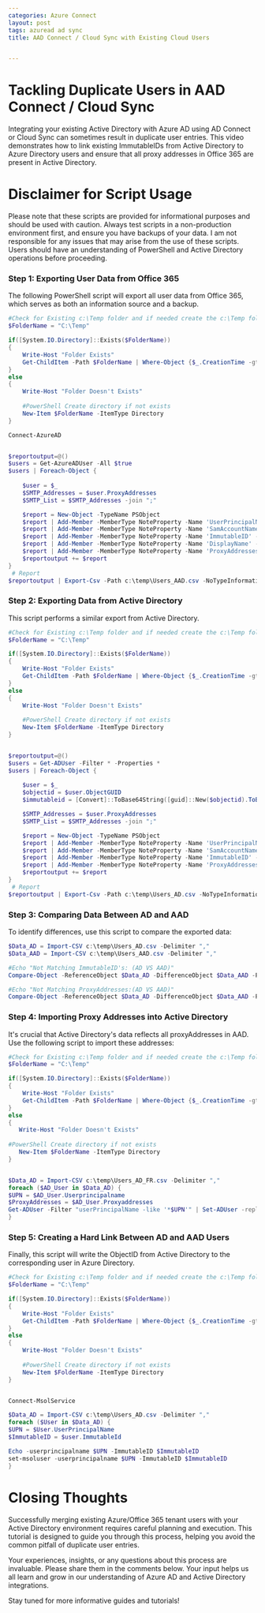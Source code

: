 ```yaml
---
categories: Azure Connect
layout: post
tags: azuread ad sync
title: AAD Connect / Cloud Sync with Existing Cloud Users


---
```


# Tackling Duplicate Users in AAD Connect / Cloud Sync

Integrating your existing Active Directory with Azure AD using AD Connect or Cloud Sync can sometimes result in duplicate user entries. This video demonstrates how to link existing ImmutableIDs from Active Directory to Azure Directory users and ensure that all proxy addresses in Office 365 are present in Active Directory.

# Disclaimer for Script Usage

Please note that these scripts are provided for informational purposes and should be used with caution. Always test scripts in a non-production environment first, and ensure you have backups of your data. I am not responsible for any issues that may arise from the use of these scripts. Users should have an understanding of PowerShell and Active Directory operations before proceeding.

### Step 1: Exporting User Data from Office 365

The following PowerShell script will export all user data from Office 365, which serves as both an information source and a backup.


```powershell
#Check for Existing c:\Temp folder and if needed create the c:\Temp folder
$FolderName = "C:\Temp"

if([System.IO.Directory]::Exists($FolderName))
{
    Write-Host "Folder Exists"
    Get-ChildItem -Path $FolderName | Where-Object {$_.CreationTime -gt (Get-Date).Date}   
}
else
{
    Write-Host "Folder Doesn't Exists"
    
    #PowerShell Create directory if not exists
    New-Item $FolderName -ItemType Directory
}

Connect-AzureAD


$reportoutput=@()
$users = Get-AzureADUser -All $true
$users | Foreach-Object {
 
    $user = $_
    $SMTP_Addresses = $user.ProxyAddresses
    $SMTP_List = $SMTP_Addresses -join ";"

    $report = New-Object -TypeName PSObject
    $report | Add-Member -MemberType NoteProperty -Name 'UserPrincipalName' -Value $user.UserPrincipalName
    $report | Add-Member -MemberType NoteProperty -Name 'SamAccountName' -Value $user.samaccountname
    $report | Add-Member -MemberType NoteProperty -Name 'ImmutableID' -Value $user.immutableid
    $report | Add-Member -MemberType NoteProperty -Name 'DisplayName' -Value $user.displayname
    $report | Add-Member -MemberType NoteProperty -Name 'ProxyAddresses' -Value $SMTP_List
    $reportoutput += $report
}
 # Report
$reportoutput | Export-Csv -Path c:\temp\Users_AAD.csv -NoTypeInformation -Encoding UTF8

```

### Step 2: Exporting Data from Active Directory

This script performs a similar export from Active Directory.

```powershell
#Check for Existing c:\Temp folder and if needed create the c:\Temp folder
$FolderName = "C:\Temp"

if([System.IO.Directory]::Exists($FolderName))
{
    Write-Host "Folder Exists"
    Get-ChildItem -Path $FolderName | Where-Object {$_.CreationTime -gt (Get-Date).Date}   
}
else
{
    Write-Host "Folder Doesn't Exists"
    
    #PowerShell Create directory if not exists
    New-Item $FolderName -ItemType Directory
}


$reportoutput=@()
$users = Get-ADUser -Filter * -Properties *
$users | Foreach-Object {
 
    $user = $_
    $objectid = $user.ObjectGUID
    $immutableid = [Convert]::ToBase64String([guid]::New($objectid).ToByteArray())

    $SMTP_Addresses = $user.ProxyAddresses
    $SMTP_List = $SMTP_Addresses -join ";" 

    $report = New-Object -TypeName PSObject
    $report | Add-Member -MemberType NoteProperty -Name 'UserPrincipalName' -Value $user.UserPrincipalName
    $report | Add-Member -MemberType NoteProperty -Name 'SamAccountName' -Value $user.samaccountname
    $report | Add-Member -MemberType NoteProperty -Name 'ImmutableID' -Value $immutableid
    $report | Add-Member -MemberType NoteProperty -Name 'ProxyAddresses' -Value $SMTP_List
    $reportoutput += $report
}
 # Report
$reportoutput | Export-Csv -Path c:\temp\Users_AD.csv -NoTypeInformation -Encoding UTF8

```

### Step 3: Comparing Data Between AD and AAD

To identify differences, use this script to compare the exported data:

```powershell
$Data_AD = Import-CSV c:\temp\Users_AD.csv -Delimiter ","
$Data_AAD = Import-CSV c:\temp\Users_AAD.csv -Delimiter ","

#Echo "Not Matching ImmutableID's: (AD VS AAD)"
Compare-Object -ReferenceObject $Data_AD -DifferenceObject $Data_AAD -Property ImmutableID -IncludeEqual -PassThru | Where-Object {$_.SideIndicator -Notlike "=="}

#Echo "Not Matching ProxyAddresses:(AD VS AAD)"
Compare-Object -ReferenceObject $Data_AD -DifferenceObject $Data_AAD -Property ProxyAddresses -IncludeEqual -PassThru | Where-Object {$_.SideIndicator -Notlike "=="}

```

### Step 4: Importing Proxy Addresses into Active Directory

It's crucial that Active Directory's data reflects all proxyAddresses in AAD. Use the following script to import these addresses:

```powershell
#Check for Existing c:\Temp folder and if needed create the c:\Temp folder
$FolderName = "C:\Temp"

if([System.IO.Directory]::Exists($FolderName))
{
    Write-Host "Folder Exists"
    Get-ChildItem -Path $FolderName | Where-Object {$_.CreationTime -gt (Get-Date).Date}   
}
else
{
   Write-Host "Folder Doesn't Exists"
    
#PowerShell Create directory if not exists
   New-Item $FolderName -ItemType Directory
}


$Data_AD = Import-CSV c:\temp\Users_AD_FR.csv -Delimiter ","
foreach ($AD_User in $Data_AD) {
$UPN = $AD_User.Userprincipalname
$ProxyAddresses = $AD_User.Proxyaddresses
Get-ADUser -Filter "userPrincipalName -like '*$UPN'" | Set-ADUser -replace @{ProxyAddresses=$ProxyAddresses -split ";"}
}
```

### Step 5: Creating a Hard Link Between AD and AAD Users

Finally, this script will write the ObjectID from Active Directory to the corresponding user in Azure Directory.

```powershell
#Check for Existing c:\Temp folder and if needed create the c:\Temp folder
$FolderName = "C:\Temp"

if([System.IO.Directory]::Exists($FolderName))
{
    Write-Host "Folder Exists"
    Get-ChildItem -Path $FolderName | Where-Object {$_.CreationTime -gt (Get-Date).Date}   
}
else
{
    Write-Host "Folder Doesn't Exists"
    
    #PowerShell Create directory if not exists
    New-Item $FolderName -ItemType Directory
}


Connect-MsolService

$Data_AD = Import-CSV c:\temp\Users_AD.csv -Delimiter ","
foreach ($User in $Data_AD) {
$UPN = $User.UserPrincipalName
$ImmutableID = $user.ImmutableId

Echo -userprincipalname $UPN -ImmutableID $ImmutableID
set-msoluser -userprincipalname $UPN -ImmutableID $ImmutableID
}
```

# Closing Thoughts

Successfully merging existing Azure/Office 365 tenant users with your Active Directory environment requires careful planning and execution. This tutorial is designed to guide you through this process, helping you avoid the common pitfall of duplicate user entries.

Your experiences, insights, or any questions about this process are invaluable. Please share them in the comments below. Your input helps us all learn and grow in our understanding of Azure AD and Active Directory integrations.

Stay tuned for more informative guides and tutorials!